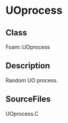 # UOprocess 
## Class
Foam::UOprocess

## Description
Random UO process.

## SourceFiles
UOprocess.C

